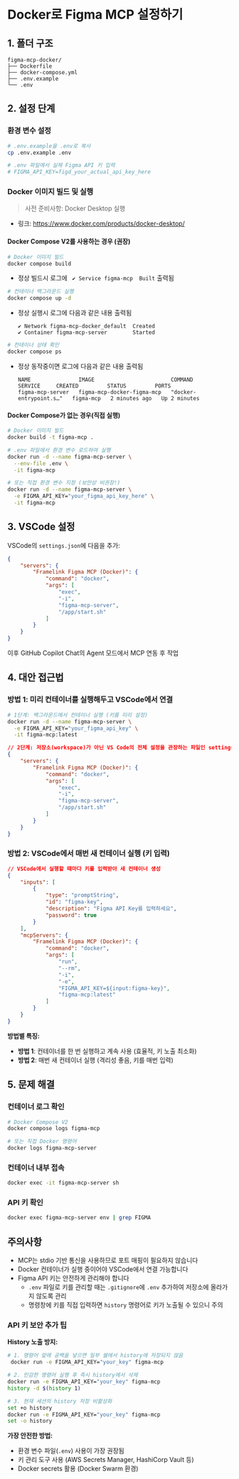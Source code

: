 # Docker로 Figma MCP 설정하기

## 1. 폴더 구조

```plaintext
figma-mcp-docker/
├── Dockerfile
├── docker-compose.yml
├── .env.example
└── .env
```

## 2. 설정 단계

### 환경 변수 설정

```bash
# .env.example을 .env로 복사
cp .env.example .env

# .env 파일에서 실제 Figma API 키 입력
# FIGMA_API_KEY=figd_your_actual_api_key_here
```

### Docker 이미지 빌드 및 실행

> 사전 준비사항: Docker Desktop 실행

- 링크: https://www.docker.com/products/docker-desktop/

#### Docker Compose V2를 사용하는 경우 (권장)

```bash
# Docker 이미지 빌드
docker compose build
```

- 정상 빌드시 로그에 ` ✔ Service figma-mcp  Built` 출력됨

```bash
# 컨테이너 백그라운드 실행
docker compose up -d
```

- 정상 실행시 로그에 다음과 같은 내용 출력됨

  ```plaintext
  ✔ Network figma-mcp-docker_default  Created 
  ✔ Container figma-mcp-server        Started
  ```  

```bash
# 컨테이너 상태 확인
docker compose ps
```

- 정상 동작중이면 로그에 다음과 같은 내용 출력됨

  ```plaintext
  NAME               IMAGE                        COMMAND                   SERVICE     CREATED         STATUS         PORTS
  figma-mcp-server   figma-mcp-docker-figma-mcp   "docker-entrypoint.s…"   figma-mcp   2 minutes ago   Up 2 minutes   
  ```

#### Docker Compose가 없는 경우(직접 실행)

```bash
# Docker 이미지 빌드
docker build -t figma-mcp .

# .env 파일에서 환경 변수 로드하여 실행
docker run -d --name figma-mcp-server \
  --env-file .env \
  -it figma-mcp

# 또는 직접 환경 변수 지정 (보안상 비권장!)
docker run -d --name figma-mcp-server \
  -e FIGMA_API_KEY="your_figma_api_key_here" \
  -it figma-mcp
```

## 3. VSCode 설정

VSCode의 `settings.json`에 다음을 추가:

```json
{
    "servers": {
        "Framelink Figma MCP (Docker)": {
            "command": "docker",
            "args": [
                "exec",
                "-i",
                "figma-mcp-server",
                "/app/start.sh"
            ]
        }
    }
}
```

이후 GitHub Copilot Chat의 Agent 모드에서 MCP 연동 후 작업

## 4. 대안 접근법

### 방법 1: 미리 컨테이너를 실행해두고 VSCode에서 연결

```bash
# 1단계: 백그라운드에서 컨테이너 실행 (키를 미리 설정)
docker run -d --name figma-mcp-server \
  -e FIGMA_API_KEY="your_figma_api_key" \
  -it figma-mcp:latest
```

```json
// 2단계: 저장소(workspace)가 아닌 VS Code의 전체 설정을 관장하는 파일인 settings.json을 수정해 이미 실행 중인 컨테이너에 연결
{
    "servers": {
        "Framelink Figma MCP (Docker)": {
            "command": "docker",
            "args": [
                "exec",
                "-i",
                "figma-mcp-server",
                "/app/start.sh"
            ]
        }
    }
}
```

### 방법 2: VSCode에서 매번 새 컨테이너 실행 (키 입력)

```json
// VSCode에서 실행할 때마다 키를 입력받아 새 컨테이너 생성
{
    "inputs": [
        {
            "type": "promptString",
            "id": "figma-key",
            "description": "Figma API Key를 입력하세요",
            "password": true
        }
    ],
    "mcpServers": {
        "Framelink Figma MCP (Docker)": {
            "command": "docker",
            "args": [
                "run",
                "--rm",
                "-i",
                "-e",
                "FIGMA_API_KEY=${input:figma-key}",
                "figma-mcp:latest"
            ]
        }
    }
}
```

**방법별 특징:**

- **방법 1**: 컨테이너를 한 번 실행하고 계속 사용 (효율적, 키 노출 최소화)
- **방법 2**: 매번 새 컨테이너 실행 (격리성 좋음, 키를 매번 입력)

## 5. 문제 해결

### 컨테이너 로그 확인

```bash
# Docker Compose V2
docker compose logs figma-mcp

# 또는 직접 Docker 명령어
docker logs figma-mcp-server
```

### 컨테이너 내부 접속

```bash
docker exec -it figma-mcp-server sh
```

### API 키 확인

```bash
docker exec figma-mcp-server env | grep FIGMA
```

## 주의사항

- MCP는 stdio 기반 통신을 사용하므로 포트 매핑이 필요하지 않습니다
- Docker 컨테이너가 실행 중이어야 VSCode에서 연결 가능합니다
- Figma API 키는 안전하게 관리해야 합니다
  - `.env` 파일로 키를 관리할 때는 `.gitignore`에 `.env` 추가하여 저장소에 올라가지 않도록 관리
  - 명령창에 키를 직접 입력하면 `history` 명령어로 키가 노출될 수 있으니 주의

### API 키 보안 추가 팁

**History 노출 방지:**

```bash
# 1. 명령어 앞에 공백을 넣으면 일부 쉘에서 history에 저장되지 않음
 docker run -e FIGMA_API_KEY="your_key" figma-mcp

# 2. 민감한 명령어 실행 후 즉시 history에서 삭제
docker run -e FIGMA_API_KEY="your_key" figma-mcp
history -d $(history 1)

# 3. 현재 세션의 history 저장 비활성화
set +o history
docker run -e FIGMA_API_KEY="your_key" figma-mcp
set -o history
```

**가장 안전한 방법:**

- 환경 변수 파일(`.env`) 사용이 가장 권장됨
- 키 관리 도구 사용 (AWS Secrets Manager, HashiCorp Vault 등)
- Docker secrets 활용 (Docker Swarm 환경)
